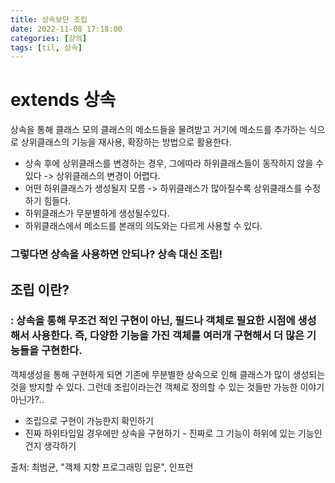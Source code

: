 ```yaml
---
title: 상속보단 조립
date: 2022-11-08 17:18:00
categories: [강의]
tags: [til, 상속]
---
```


# extends 상속
상속을 통해 클래스 모의 클래스의 메소드들을 물려받고 거기에 메소드를 추가하는 식으로 
상위클래스의 기능을 재사용, 확장하는 방법으로 활용한다.

- 상속 후에 상위클래스를 변경하는 경우, 그에따라 하위클래스들이 동작하지 않을 수 있다 -> 상위클래스의 변경이 어렵다.
- 어떤 하위클래스가 생성될지 모름 -> 하위클래스가 많아질수록 상위클래스를 수정하기 힘들다.
- 하위클래스가 무분별하게 생성될수있다. 
- 하위클래스에서 메소드를 본래의 의도와는 다르게 사용할 수 있다.

### 그렇다면 상속을 사용하면 안되나? 상속 대신 조립!


##  조립 이란?

### : 상속을 통해 무조건 적인 구현이 아닌, 필드나 객체로 필요한 시점에 생성해서 사용한다. 즉, 다양한 기능을 가진 객체를 여러개 구현해서 더 많은 기능들을 구현한다.

객체생성을 통해 구현하게 되면 기존에 무분별한 상속으로 인해 클래스가 많이 생성되는 것을 방지할 수 있다.
그런데 조립이라는건 객체로 정의할 수 있는 것들만 가능한 이야기 아닌가?..

- 조립으로 구현이 가능한지 확인하기
- 진짜 하위타입일 경우에만 상속을 구현하기 - 진짜로 그 기능이 하위에 있는 기능인건지 생각하기

출처: 최범균, "객체 지향 프로그래밍 입문", 인프런


